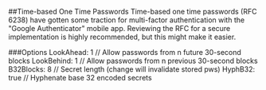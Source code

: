 
##Time-based One Time Passwords
Time-based one time passwords (RFC 6238) have gotten some traction for multi-factor authentication with the "Google Authenticator" mobile app. Reviewing the RFC for a secure implementation is highly recommended, but this might make it easier.

###Options
    LookAhead: 1           // Allow passwords from n future 30-second blocks
    LookBehind: 1          // Allow passwords from n previous 30-second blocks
    B32Blocks: 8           // Secret length (change will invalidate stored pws)
    HyphB32: true          // Hyphenate base 32 encoded secrets
